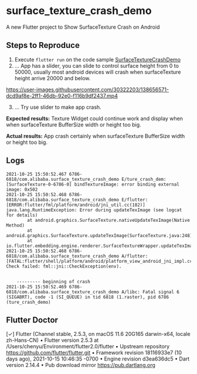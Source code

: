 # surface_texture_crash_demo

A new Flutter project to Show SurfaceTexture Crash on Android



## Steps to Reproduce

1. Execute `flutter run` on the code sample 
[SurfaceTextureCrashDemo](https://github.com/ksballetba/surface_texture_crash_demo)
2. ... 
App has a slider, you can slide to control surface height from 0 to 50000, usually most android devices will crash when surfaceTexture height arrive 20000 and below.

https://user-images.githubusercontent.com/30322203/138656571-dcd9af8e-2ff1-46db-92e0-f116b9df2437.mp4


3. ... 
Try use slider to make app crash.

**Expected results:** 
Texture Widget could continue work and display when when surfaceTexture BufferSize width or height too big.

**Actual results:** 
App crash certainly when surfaceTexture BufferSize width or height too big.

## Logs

```
2021-10-25 15:50:52.467 6786-6818/com.alibaba.surface_texture_crash_demo E/ture_crash_dem: [SurfaceTexture-0-6786-0] bindTextureImage: error binding external image: 0x502
2021-10-25 15:50:52.468 6786-6818/com.alibaba.surface_texture_crash_demo E/flutter: [ERROR:flutter/fml/platform/android/jni_util.cc(182)] java.lang.RuntimeException: Error during updateTexImage (see logcat for details)
        at android.graphics.SurfaceTexture.nativeUpdateTexImage(Native Method)
        at android.graphics.SurfaceTexture.updateTexImage(SurfaceTexture.java:248)
        at io.flutter.embedding.engine.renderer.SurfaceTextureWrapper.updateTexImage(SurfaceTextureWrapper.java:38)
2021-10-25 15:50:52.468 6786-6818/com.alibaba.surface_texture_crash_demo A/flutter: [FATAL:flutter/shell/platform/android/platform_view_android_jni_impl.cc(1247)] Check failed: fml::jni::CheckException(env). 
    
    
    --------- beginning of crash
2021-10-25 15:50:52.469 6786-6818/com.alibaba.surface_texture_crash_demo A/libc: Fatal signal 6 (SIGABRT), code -1 (SI_QUEUE) in tid 6818 (1.raster), pid 6786 (ture_crash_demo)
```



## Flutter Doctor

[✓] Flutter (Channel stable, 2.5.3, on macOS 11.6 20G165 darwin-x64, locale zh-Hans-CN)
    • Flutter version 2.5.3 at /Users/chenyu/Environment/flutter2.0/flutter
    • Upstream repository https://github.com/flutter/flutter.git
    • Framework revision 18116933e7 (10 days ago), 2021-10-15 10:46:35 -0700
    • Engine revision d3ea636dc5
    • Dart version 2.14.4
    • Pub download mirror https://pub.dartlang.org